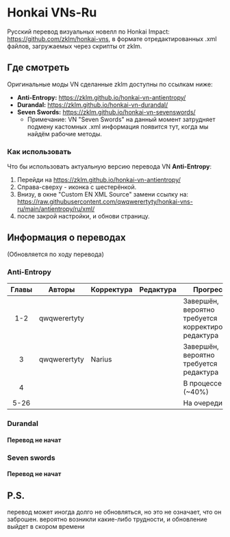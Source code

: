 # Honkai VNs-Ru

Русский перевод визуальных новелл по Honkai Impact: https://github.com/zklm/honkai-vns, в формате отредактированных .xml файлов, загружаемых через скрипты от zklm.



## Где смотреть

Оригинальные моды VN сделанные zklm доступны по ссылкам ниже:

- **Anti-Entropy:** https://zklm.github.io/honkai-vn-antientropy/
- **Durandal:** https://zklm.github.io/honkai-vn-durandal/
- **Seven Swords:** https://zklm.github.io/honkai-vn-sevenswords/
  - Примечание: VN "Seven Swords" на данный момент затрудняет подмену кастомных .xml информация появится тут, когда мы найдём рабочие методы.

### Как использовать

Что бы использовать актуальную версию перевода VN  **Anti-Entropy**: 

1. Перейди на https://zklm.github.io/honkai-vn-antientropy/ 
2. Справа-сверху - иконка с шестерёнкой.
3. Внизу, в окне "Custom EN XML Source" замени ссылку на: https://raw.githubusercontent.com/qwqwerertyty/honkai-vns-ru/main/antientropy/ru/xml/
4. после закрой настройки, и обнови страницу.


## Информация о переводах

(Обновляется по ходу перевода)

### Anti-Entropy

| Главы | Авторы        | Корректура  | Редактура  | Прогресс                                              |
| :---: | ------------- | ----------- | ---------- | ----------------------------------------------------- |
| 1-2   | qwqwerertyty  |             |            | Завершён, вероятно требуется корректировка/редактура  |
| 3     | qwqwerertyty  | Narius      |            | Завершён, вероятно требуется редактура                |
| 4     |               |             |            | В процессе (~40%)                                     |
| 5-26  |               |             |            | На очереди                                            |


### Durandal

#### Перевод не начат




### Seven swords

#### Перевод не начат


## P.S.

перевод может иногда долго не обновляться, но это не означает, что он заброшен. вероятно возникли какие-либо трудности, и  обновление выйдет в скором времени

